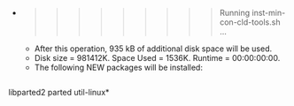 * >>>>>>>>> Running inst-min-con-cld-tools.sh ...
  * After this operation, 935 kB of additional disk space will be used.
  * Disk size = 981412K. Space Used = 1536K. Runtime = 00:00:00:00.
  * The following NEW packages will be installed:
  ```bash
libparted2 parted util-linux*
  ```
